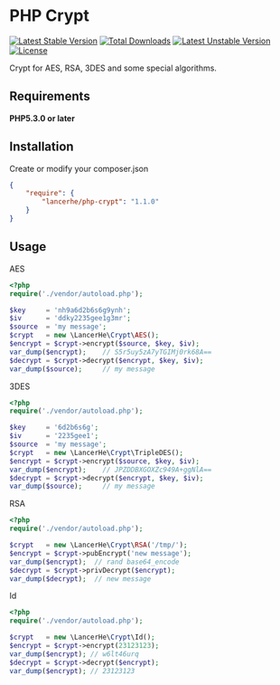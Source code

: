 PHP Crypt
============

[![Latest Stable Version](https://poser.pugx.org/lancerhe/php-crypt/v/stable)](https://packagist.org/packages/lancerhe/php-crypt) [![Total Downloads](https://poser.pugx.org/lancerhe/php-crypt/downloads)](https://packagist.org/packages/lancerhe/php-crypt) [![Latest Unstable Version](https://poser.pugx.org/lancerhe/php-crypt/v/unstable)](https://packagist.org/packages/lancerhe/php-crypt) [![License](https://poser.pugx.org/lancerhe/php-crypt/license)](https://packagist.org/packages/lancerhe/php-crypt)

Crypt for AES, RSA, 3DES and some special algorithms.

Requirements
------------

**PHP5.3.0 or later**

Installation
------------

Create or modify your composer.json

``` json
{
    "require": {
        "lancerhe/php-crypt": "1.1.0"
    }
}
```

Usage
-----

AES

``` php
<?php
require('./vendor/autoload.php');

$key     = 'nh9a6d2b6s6g9ynh';
$iv      = 'ddky2235gee1g3mr';
$source  = 'my message';
$crypt   = new \LancerHe\Crypt\AES();
$encrypt = $crypt->encrypt($source, $key, $iv); 
var_dump($encrypt);    // S5r5uy5zA7yTGIMj0rk68A==
$decrypt = $crypt->decrypt($encrypt, $key, $iv);
var_dump($source);     // my message
```

3DES

``` php
<?php
require('./vendor/autoload.php');

$key     = '6d2b6s6g';
$iv      = '2235gee1';
$source  = 'my message';
$crypt   = new \LancerHe\Crypt\TripleDES();
$encrypt = $crypt->encrypt($source, $key, $iv); 
var_dump($encrypt);    // JPZDDBXGOXZc949A+ggNlA==
$decrypt = $crypt->decrypt($encrypt, $key, $iv);
var_dump($source);     // my message
```

RSA

``` php
<?php
require('./vendor/autoload.php');

$crypt   = new \LancerHe\Crypt\RSA('/tmp/');
$encrypt = $crypt->pubEncrypt('new message');
var_dump($encrypt);  // rand base64_encode
$decrypt = $crypt->privDecrypt($encrypt);
var_dump($decrypt);  // new message
```

Id

``` php
<?php
require('./vendor/autoload.php');

$crypt   = new \LancerHe\Crypt\Id();
$encrypt = $crypt->encrypt(23123123);
var_dump($encrypt); // w6lt46urq
$decrypt = $crypt->decrypt($encrypt);
var_dump($encrypt); // 23123123
```